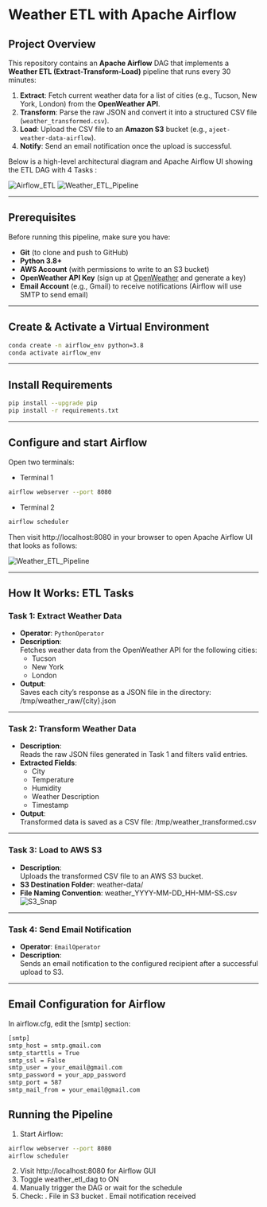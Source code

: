 # Weather ETL with Apache Airflow

## Project Overview

This repository contains an **Apache Airflow** DAG that implements a **Weather ETL (Extract-Transform-Load)** pipeline that runs every 30 minutes:

1. **Extract**: Fetch current weather data for a list of cities (e.g., Tucson, New York, London) from the **OpenWeather API**.  
2. **Transform**: Parse the raw JSON and convert it into a structured CSV file (`weather_transformed.csv`).  
3. **Load**: Upload the CSV file to an **Amazon S3** bucket (e.g., `ajeet-weather-data-airflow`).  
4. **Notify**: Send an email notification once the upload is successful.

Below is a high-level architectural diagram and Apache Airflow UI showing the ETL DAG with 4 Tasks :

![Airflow_ETL](https://github.com/user-attachments/assets/858e8e14-7c5e-421d-b0af-57d75e5440b4)
![Weather_ETL_Pipeline](https://github.com/user-attachments/assets/9ddc9b0d-4f48-43ca-bc5c-b81d8ed0749a)

---

## Prerequisites

Before running this pipeline, make sure you have:

- **Git** (to clone and push to GitHub)  
- **Python 3.8+**  
- **AWS Account** (with permissions to write to an S3 bucket)  
- **OpenWeather API Key** (sign up at [OpenWeather](https://openweathermap.org/) and generate a key)  
- **Email Account** (e.g., Gmail) to receive notifications (Airflow will use SMTP to send email)

---

## Create & Activate a Virtual Environment
```bash
conda create -n airflow_env python=3.8
conda activate airflow_env
```

---

## Install Requirements
```bash
pip install --upgrade pip
pip install -r requirements.txt
```
---

## Configure and start Airflow
Open two terminals:
- Terminal 1
```bash
airflow webserver --port 8080
```
- Terminal 2
```bash
airflow scheduler
```
Then visit http://localhost:8080 in your browser to open Apache Airflow UI that looks as follows: 

![Weather_ETL_Pipeline](https://github.com/user-attachments/assets/9ddc9b0d-4f48-43ca-bc5c-b81d8ed0749a)

---

##  How It Works: ETL Tasks

### Task 1: Extract Weather Data
- **Operator**: `PythonOperator`
- **Description**:  
  Fetches weather data from the OpenWeather API for the following cities:
  - Tucson
  - New York
  - London
- **Output**:  
  Saves each city’s response as a JSON file in the directory:  /tmp/weather_raw/{city}.json

---

### Task 2: Transform Weather Data
- **Description**:  
Reads the raw JSON files generated in Task 1 and filters valid entries.
- **Extracted Fields**:
  - City
  - Temperature
  - Humidity
  - Weather Description
  - Timestamp
- **Output**:  
Transformed data is saved as a CSV file:  /tmp/weather_transformed.csv

---

### Task 3: Load to AWS S3
- **Description**:  
Uploads the transformed CSV file to an AWS S3 bucket.
- **S3 Destination Folder**:  weather-data/
- **File Naming Convention**:   weather_YYYY-MM-DD_HH-MM-SS.csv
![S3_Snap](https://github.com/user-attachments/assets/07e1c98c-1846-4a32-8e0e-4c364b7bc447)

  
---

### Task 4: Send Email Notification
- **Operator**: `EmailOperator`
- **Description**:  
Sends an email notification to the configured recipient after a successful upload to S3.
---

##  Email Configuration for Airflow
In airflow.cfg, edit the [smtp] section:
```bash
[smtp]
smtp_host = smtp.gmail.com
smtp_starttls = True
smtp_ssl = False
smtp_user = your_email@gmail.com
smtp_password = your_app_password
smtp_port = 587
smtp_mail_from = your_email@gmail.com
```

## Running the Pipeline
1. Start Airflow:
```bash
airflow webserver --port 8080
airflow scheduler
```
2. Visit http://localhost:8080 for Airflow GUI
3. Toggle weather_etl_dag to ON
4. Manually trigger the DAG or wait for the schedule
5. Check:
    . File in S3 bucket
    . Email notification received


